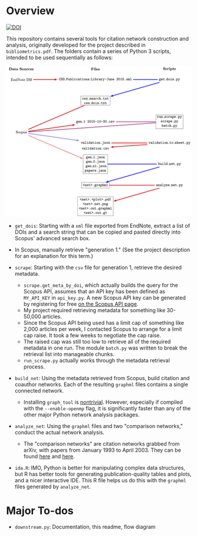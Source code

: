 # Overview

[![DOI](https://zenodo.org/badge/22049/dhicks/cite-network.svg)](https://zenodo.org/badge/latestdoi/22049/dhicks/cite-network)

This repository contains several tools for citation network construction and analysis, originally developed for the project described in `bibliometrics.pdf`.  The folders contain a series of Python 3 scripts, intended to be used sequentially as follows:  

![Flow diagram for data sources, files, and scripts](flow.png)

* `get_dois`:  Starting with a `xml` file exported from EndNote, extract a list of DOIs and a search string that can be copied and pasted directly into Scopus' advanced search box.  

* In Scopus, manually retrieve "generation 1."  (See the project description for an explanation for this term.)  

* `scrape`:  Starting with the `csv` file for generation 1, retrieve the desired metadata.  
	- `scrape.get_meta_by_doi`, which actually builds the query for the Scopus API, assumes that an API key has been defined as `MY_API_KEY` in `api_key.py`.  A new Scopus API key can be generated by registering for free [on the Scopus API page](http://dev.elsevier.com/index.html).  
	- My project required retrieving metadata for something like 30-50,000 articles.  
	- Since the Scopus API being used has a limit cap of something like 2,000 articles per week, I contacted Scopus to arrange for a limit cap raise.  It took a few weeks to negotiate the cap raise.  
	- The raised cap was still too low to retrieve all of the required metadata in one run.  The module `batch.py` was written to break the retrieval list into manageable chunks.  
	- `run_scrape.py` actually works through the metadata retrieval process.  
	
* `build_net`:  Using the metadata retrieved from Scopus, build citation and coauthor networks.  Each of the resulting `graphml` files contains a single connected network.  
	- Installing `graph_tool` is [nontrivial](http://graph-tool.skewed.de/download).  However, especially if compiled with the `--enable-openmp` flag, it is significantly faster than any of the other major Python network analysis packages.  
	
* `analyze_net`:  Using the `graphml` files and two "comparison networks," conduct the actual network analysis.  
	- The "comparison networks" are citation networks grabbed from arXiv, with papers from January 1993 to April 2003.  They can be found [here](https://snap.stanford.edu/data/cit-HepPh.html) and [here](https://snap.stanford.edu/data/cit-HepTh.html).  
	
* `ida.R`: IMO, Python is better for manipulating complex data structures, but R has better tools for generating publication-quality tables and plots, and a nicer interactive IDE.  This R file helps us do this with the `graphml` files generated by `analyze_net`.  


# Major To-dos

* `downstream.py`: Documentation, this readme, flow diagram


